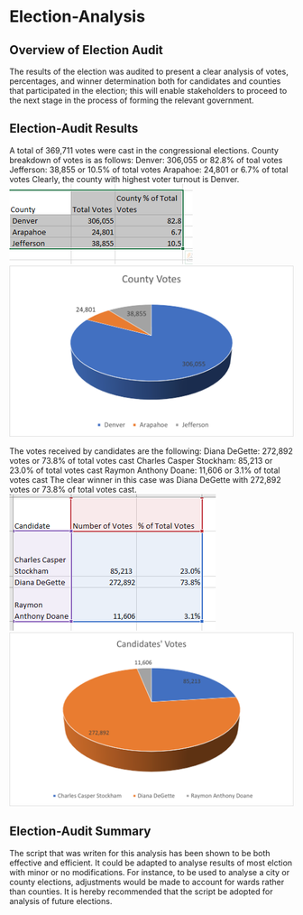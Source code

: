 # Election-Analysis

## Overview of Election Audit
The results of the election was audited to present a clear analysis of votes, percentages, and winner determination both for candidates and counties that participated in the election; this will enable stakeholders to proceed to the next stage in the process of forming the relevant government.

## Election-Audit Results
A total of 369,711 votes were cast in the congressional elections. County breakdown of votes is as follows:
Denver: 306,055 or 82.8% of toal votes
Jefferson: 38,855 or 10.5% of total votes
Arapahoe: 24,801 or 6.7% of total votes
Clearly, the county with highest voter turnout is Denver.
![county_votes_table](Resources/county_votes_table.PNG) 
![county_votes_chart](Resources/county_votes_chart.png)

The votes received by candidates are the following:
Diana DeGette: 272,892 votes or 73.8% of total votes cast
Charles Casper Stockham: 85,213 or 23.0% of total votes cast
Raymon Anthony Doane: 11,606 or 3.1% of total votes cast
The clear winner in this case was Diana DeGette with 272,892 votes or 73.8% of total votes cast.
![candidates_votes_table](Resources/candidates_votes_table.PNG) 
![candidates_votes_chart](Resources/candidates_votes_chart.png)

## Election-Audit Summary
The script that was writen for this analysis has been shown to be both effective and efficient. It could be adapted to analyse results of most elction with minor or no modifications. For instance, to be used to analyse a city or county elections, adjustments would be made to account for wards rather than counties. It is hereby recommended that the script be adopted for analysis of future elections.